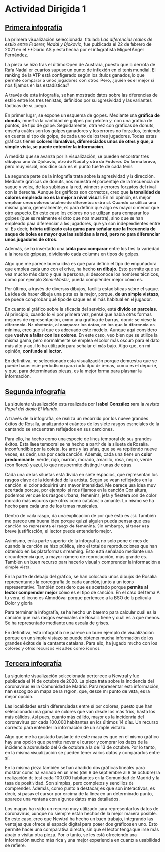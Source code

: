 # Actividad Dirigida 1
## [Primera infografía](https://as.com/tenis/2021/02/22/reportajes/1613994563_644498.html)
La primera visualización seleccionada, titulada *Las diferencias reales de estilo entre Federer, Nadal y Djokovic*, fue publicada el 22 de febrero de 2021 en el **Diario AS y está hecha por el infografista Miguel Ángel Fernández.

La pieza se hizo tras el último Open de Australia, puesto que la derrota de Rafa Nadal en cuartos supuso un punto de inflexión en el tenis mundial. El ranking de la ATP está configurado según los títulos ganados, lo que permite comparar a unos jugadores con otros. Pero, ¿quién es el mejor si nos fijamos en las estadísticas?

A través de esta infografía, se han mostrado datos sobre las diferencias de estilo entre los tres tenistas, definidos por su agresividad y las variantes tácticas de su juego.

En primer lugar, se expone un esquema de golpes. Mediante una **gráfica de donuts**, muestra la cantidad de golpes por peloteo y, con una gráfica de puntos, de tipo de golpe. Seguidamente, otra vez con gráficas de donuts, enseña cuáles son los golpes ganadores y los errores no forzados, teniendo en cuenta el tipo de golpe, de cada uno de los tres jugadores. Todas estas gráficas tienen **colores llamativos, diferenciados unos de otros y que, a simple vista, se puede entender la información**.

A medida que se avanza por la visualización, se pueden encontrar tres dibujos: uno de Djokovic, otro de Nadal y otro de Federer. De forma breve, pero muy visual, nos dice cuál es el punto fuerte de cada tenis. 

La segunda parte de la infografía trata sobre la agresividad y la dirección. Mediante gráficas de donuts, nos muestra el porcentaje de la frecuencia de saque y volea, de las subidas a la red, winners y errores forzados del rival con la derecha. Aunque los gráficos son correctos, creo que **la tonalidad de colores empleada no es la mejor a nivel visual**. En mi opinión, es mejor emplear unos colores totalmente diferentes entre sí. Cuando se utiliza una misma gama, generalmente, es para definir que algo es mayor o menor que otro aspecto. En este caso los colores no se utilizan para comparar los golpes (que es realmente el dato que nos muestra), sino que se han empleado para diferenciar a los jugadores, que ya son independientes entre sí. Es decir, **habría utilizado esta gama para señalar que la frecuencia de saque de bolea es mayor que las subidas a la red, pero no para diferenciar unos jugadores de otros**.

Además, se ha insertado una **tabla para comparar** entre los tres la variedad a la hora de golpeas, dividiendo cada columna en tipos de golpes. 

Algo que me parece buena idea es que para definir el tipo de empuñadora que emplea cada uno con el drive, ha hecho **un dibujo**. Esto permite que se vea mucho más claro y que la persona, si desconoce los nombres técnicos, como por ejemplo *Semi-Wester*, pueda comprender mejor cómo es.

Por último, a través de diversos dibujos, facilita estadísticas sobre el saque. La idea de haber dibuja una pista es la mejor, porque, **de un simple vistazo**, se puede comprobar qué tipo de saque es el más habitual en el jugador.

En cuanto al gráfico sobre la eficacia del servicio, está **divido en parcelas**. Al principio, cuando lo vi por primera vez, pensé que había otras formas mejores de representación, como una gráfica de barras, donde se viese la diferencia. No obstante, al comparar los datos, en los que la diferencia es mínima, creo que sí que es adecuado este modelo. Aunque aquí considero que **vuelve a fallar con los colores**. En este caso, veo bien que se utilice la misma gama, pero normalmente se emplea el color más oscuro para el dato más alto y aquí lo ha utilizado para señalar el más bajo. Algo que, en mi opinión, **confunde al lector**.

En definitiva, he seleccionado esta visualización porque demuestra que se puede hacer este periodismo para todo tipo de temas, como es el deporte, y que, para determinadas piezas, es la mejor forma para plasmar la información.


## [Segunda infografía](https://inconsolata.com/image/190291985632)
La siguiente visualización está realizada por **Isabel González** para la *revista Papel del diario El Mundo*. 

A través de la infografía, se realiza un recorrido por los nueve grandes éxitos de Rosalía, analizando si cuántos de los siete rasgos esenciales de la cantando se encuentran reflejados en sus canciones. 

Para ello, ha hecho como una especie de línea temporal de sus grandes éxitos. Esta línea temporal se ha hecho a partir de la silueta de Rosalía, inconfundible por la coleta, los aros y las uñas, que se va repitiendo nueve veces, es decir, una por cada canción. Además, cada una tiene un **color predominante**: verde, rojo, marrón, morado, amarillo, rosa, negro, verde (con flores) y azul, lo que nos permite distinguir unas de otras.

Cada una de las siluetas está divida en siete espacios, que representan los rasgos clave de la identidad de la artista. Según se vean reflejados en la canción, el color adquirirá una mayor intensidad. Me parece una idea muy acertada porque, por ejemplo, si nos fijamos en la canción Con altura, podemos ver que los rasgos urbana, femenina, jefa y fiestera son de color morado más oscuros que otros como catalana o amante. Lo mismo se ha hecho para cada uno de los temas musicales. 

Dentro de cada rasgo, da una explicación de por qué esto es así. También me parece una buena idea porque quizá alguien pueda pensar que esa canción no representa el rasgo de femenina. Sin embargo, al tener esa breve justificación, el lector puede entenderlo mejor.

Asimismo, en la parte superior de la infografía, no solo pone el mes de cuando la canción se hizo pública, sino el total de reproducciones que han obtenido en las plataformas streaming. Esto está señalado mediante una circunferencia que, a mayor número de reproducción, más grande es. También un buen recurso para hacerlo visual y comprender la información a simple vista.

En la parte de debajo del gráfico, se han colocado unos dibujos de Rosalía representando la coreografía de cada canción, junto a un icono representativo. También considero que es acertado porque **permite al lector comprender mejor** cómo es el tipo de canción. En el caso del tema A tu vera, el icono es Almodóvar porque pertenece a la BSO de la película Dolor y gloria.

Para terminar la infografía, se ha hecho un baremo para calcular cuál es la canción que más rasgos esenciales de Rosalía tiene y cuál es la que menos. Se ha representado mediante una escala de grises. 

En definitiva, esta infografía me parece un buen ejemplo de visualización porque en un simple vistazo se puede obtener mucha información de los grandes éxitos de la cantante catalana. Para ello, ha jugado mucho con los colores y otros recursos visuales como iconos.

## [Tercera infografía](https://www.newtral.es/mapa-coronavirus-madrid-incidencia-500/20201014/)
La siguiente visualización seleccionada pertenece a Newtral y fue publicada el 14 de octubre de 2020. La pieza trata sobre la incidencia del coronavirus en la Comunidad de Madrid. Para representar esta información, han escogido un mapa de la región, que, desde mi punto de vista, es la mejor opción.

Las localidades están diferenciadas entre sí por colores, puesto que han seleccionado una gama de colores que van desde los más fríos, hasta los más cálidos. Así pues, cuanto más cálido, mayor es la incidencia del coronavirus por cada 100.000 habitantes en los últimos 14 días. Un recurso correcto para entender la información de un simple vistazo.

Algo que me ha gustado bastante de este mapa es que en el mismo gráfico hay una opción que permite mover el cursor y comprar los datos de la incidencia acumulado del 6 de octubre a la del 13 de octubre. Por lo tanto, en la misma visualización se pueden tener varios datos y compararlos entre sí.

En la misma pieza también se han añadido dos gráficas lineales para mostrar cómo ha variado en un mes (del 8 de septiembre al 8 de octubre) la realización de test cada 100.000 habitantes en la Comunidad de Madrid y la tasa de positividad. Son simples, pero completos y sencillos de comprender. Además, como punto a destacar, es que son interactivos, es decir, si pasas el cursor por encima de la línea en un determinado punto, aparece una ventana con algunos datos más detallados.

Los mapas han sido un recurso muy utilizado para representar los datos de coronavirus, aunque no siempre están hechos de la mejor manera posible. En este caso, creo que Newtral ha hecho un buen trabajo, integrando las ventajas que ofrece el espacio digital para poner dos gráficos en uno. Esto permite hacer una comparativa directa, sin que el lector tenga que irse más abajo o visitar otra pieza. Por lo tanto, se les está ofreciendo una información mucho más rica y una mejor experiencia en cuanto a usabilidad se refiere.
